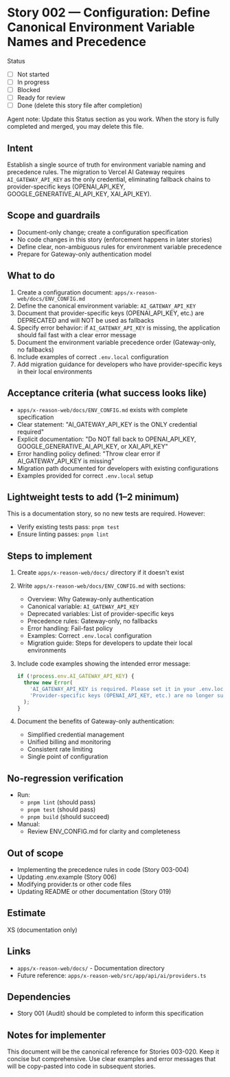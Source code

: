 # Story 002 — Configuration: Define Canonical Environment Variable Names and Precedence

Status
- [ ] Not started
- [ ] In progress
- [ ] Blocked
- [ ] Ready for review
- [ ] Done (delete this story file after completion)

Agent note: Update this Status section as you work. When the story is fully completed and merged, you may delete this file.

## Intent

Establish a single source of truth for environment variable naming and precedence rules. The migration to Vercel AI Gateway requires `AI_GATEWAY_API_KEY` as the only credential, eliminating fallback chains to provider-specific keys (OPENAI_API_KEY, GOOGLE_GENERATIVE_AI_API_KEY, XAI_API_KEY).

## Scope and guardrails

- Document-only change; create a configuration specification
- No code changes in this story (enforcement happens in later stories)
- Define clear, non-ambiguous rules for environment variable precedence
- Prepare for Gateway-only authentication model

## What to do

1. Create a configuration document: `apps/x-reason-web/docs/ENV_CONFIG.md`
2. Define the canonical environment variable: `AI_GATEWAY_API_KEY`
3. Document that provider-specific keys (OPENAI_API_KEY, etc.) are DEPRECATED and will NOT be used as fallbacks
4. Specify error behavior: if `AI_GATEWAY_API_KEY` is missing, the application should fail fast with a clear error message
5. Document the environment variable precedence order (Gateway-only, no fallbacks)
6. Include examples of correct `.env.local` configuration
7. Add migration guidance for developers who have provider-specific keys in their local environments

## Acceptance criteria (what success looks like)

- `apps/x-reason-web/docs/ENV_CONFIG.md` exists with complete specification
- Clear statement: "AI_GATEWAY_API_KEY is the ONLY credential required"
- Explicit documentation: "Do NOT fall back to OPENAI_API_KEY, GOOGLE_GENERATIVE_AI_API_KEY, or XAI_API_KEY"
- Error handling policy defined: "Throw clear error if AI_GATEWAY_API_KEY is missing"
- Migration path documented for developers with existing configurations
- Examples provided for correct `.env.local` setup

## Lightweight tests to add (1–2 minimum)

This is a documentation story, so no new tests are required. However:
- Verify existing tests pass: `pnpm test`
- Ensure linting passes: `pnpm lint`

## Steps to implement

1) Create `apps/x-reason-web/docs/` directory if it doesn't exist

2) Write `apps/x-reason-web/docs/ENV_CONFIG.md` with sections:
   - Overview: Why Gateway-only authentication
   - Canonical variable: `AI_GATEWAY_API_KEY`
   - Deprecated variables: List of provider-specific keys
   - Precedence rules: Gateway-only, no fallbacks
   - Error handling: Fail-fast policy
   - Examples: Correct `.env.local` configuration
   - Migration guide: Steps for developers to update their local environments

3) Include code examples showing the intended error message:
   ```typescript
   if (!process.env.AI_GATEWAY_API_KEY) {
     throw new Error(
       'AI_GATEWAY_API_KEY is required. Please set it in your .env.local file. ' +
       'Provider-specific keys (OPENAI_API_KEY, etc.) are no longer supported.'
     );
   }
   ```

4) Document the benefits of Gateway-only authentication:
   - Simplified credential management
   - Unified billing and monitoring
   - Consistent rate limiting
   - Single point of configuration

## No-regression verification

- Run:
  - `pnpm lint` (should pass)
  - `pnpm test` (should pass)
  - `pnpm build` (should succeed)
- Manual:
  - Review ENV_CONFIG.md for clarity and completeness

## Out of scope

- Implementing the precedence rules in code (Story 003-004)
- Updating .env.example (Story 006)
- Modifying provider.ts or other code files
- Updating README or other documentation (Story 019)

## Estimate

XS (documentation only)

## Links

- `apps/x-reason-web/docs/` - Documentation directory
- Future reference: `apps/x-reason-web/src/app/api/ai/providers.ts`

## Dependencies

- Story 001 (Audit) should be completed to inform this specification

## Notes for implementer

This document will be the canonical reference for Stories 003-020. Keep it concise but comprehensive. Use clear examples and error messages that will be copy-pasted into code in subsequent stories.